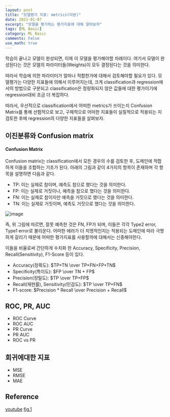 ```yaml
---
layout: post
title: "모델평가 지표: metrics(미완)"
date: 2021-01-07
excerpt: "모델을 평가하는 평가지표에 대해 알아보자"
tags: [ML Basic]
category: ML Basic
comments: False
use_math: true
---
```


학습이 끝나고 모델이 완성되면, 이제 이 모델을 평가해야할 차례이다. 여기서 모델이 완성된다는 것은 모델의 파라미터들(Weights)이 모두 결정된다는 것을 의미한다. 

따라서 학습에 의한 파라미터가 얼마나 적합한가에 대해서 검토해야할 필요가 있다. 모델평가는 다양한 지표들에 의해서 이루어지는데, 크게 classification과 regression에서의 방법으로 구분되고 classification은 정량화되지 않은 값들에 대한 평가이기에 regression대비 조금 더 복잡하다.

따라서, 우선적으로 classification에서 어떠한 metrics가 쓰이는지 Confusion Matrix를 통해 선험적으로 보고, 구체적으로 어떠한 지표들이 실질적으로 적용되는 지 검토한 후에 regression의 다양한 지표들을 살펴보자.

## 이진분류와 Confusion matrix
#### Confusion Matrix
Confusion matrix는 classification에서 모든 경우의 수를 검토한 후, 도메인에 적합하게 이들을 조합하는 기초가 된다. 아래의 그림과 같이 4가지의 항목이 존재하며 각 항목을 설명하면 다음과 같다.
* TP: 이는 실제로 참이며, 예측도 참으로 했다는 것을 의미한다.
* FP: 이는 실제로 거짓이나, 예측을 참으로 했다는 것을 의미한다.
* FN: 이는 실제로 참이지만 예측을 거짓으로 했다는 것을 의미한다.
* TN: 이는 실제로 거짓이며, 예측도 거짓으로 했다는 것을 의미한다.

![image](https://user-images.githubusercontent.com/49096513/104833717-257f0f00-58de-11eb-8a59-c6591faf8832.png)

즉, 위 그림에 따르면, 잘못 예측한 것은 FN, FP가 되며, 이들은 각각 Type2 error, Type1 error로 불리운다.
어떠한 에러가 더 치명적인지는 적용되는 도메인에 따라 극명하게 갈리기 때문에 어떠한 평가지표를 사용할까에 대해서는 신중해야한다.

이들을 비율로써 간단하게 수치화 한 Accuracy, Specificity, Precision, Recall(Sensitivity), F1-Score 등이 있다.

* Accuracy(정확도): $TP+TN \over TP+FN+FP+TN$
* Specificity(특이도): $FP \over TN + FP$
* Precision(정밀도): $TP \over TP+FP$
* Recall(재현률), Sensitivity(민감도): $TP \over TP+FN$
* F1-score: $Precision * Recall \over Precision + Recall$

## ROC, PR, AUC
* ROC Curve
* ROC AUC
* PR Curve
* PR AUC
* ROC vs PR

## 회귀에대한 지표
* MSE
* RMSE
* MAE

## Reference
[youtube]()
[fig.1](https://glassboxmedicine.com/2019/02/17/measuring-performance-the-confusion-matrix/)
